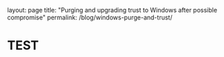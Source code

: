 layout: page
title: "Purging and upgrading trust to Windows after possible compromise"
permalink: /blog/windows-purge-and-trust/

# TEST
